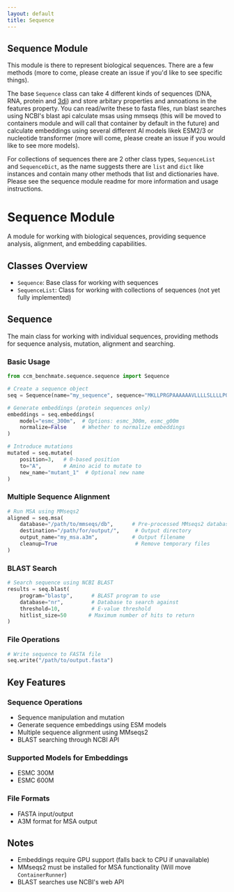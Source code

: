 ```yaml
---
layout: default
title: Sequence
---
```


## Sequence Module

This module is there to represent biological sequences. There are a few methods (more to come, please create an issue if you'd like to see specific things). 

The base `Sequence` class can take 4 different kinds of sequences (DNA, RNA, protein and [3di](https://github.com/steineggerlab/foldseek)) and store arbitary properties and annoations in the features property. You can read/write these to fasta files, run blast searches using NCBI's blast api calculate msas using mmseqs (this will be moved to containers module and will call that container by default in the future) and calculate embeddings using several different AI models likek ESM2/3 or nucleotide transformer (more will come, please create an issue if you would like to see more models). 

For collections of sequences there are 2 other class types, `SequenceList` and `SequenceDict`, as the name suggests there are `list` and `dict`  like instances and contain many other methods that list and dictionaries have. Please see the sequence module readme for more information and usage instructions. 


# Sequence Module

A module for working with biological sequences, providing sequence analysis, alignment, and embedding capabilities.

## Classes Overview

- `Sequence`: Base class for working with sequences
- `SequenceList`: Class for working with collections of sequences (not yet fully implemented)

## Sequence

The main class for working with individual sequences, providing methods for sequence analysis, mutation, 
alignment and searching.

### Basic Usage

```python
from ccm_benchmate.sequence.sequence import Sequence

# Create a sequence object
seq = Sequence(name="my_sequence", sequence="MKLLPRGPAAAAAAVLLLLSLLLLPQVQA")

# Generate embeddings (protein sequences only)
embeddings = seq.embeddings(
    model="esmc_300m",  # Options: esmc_300m, esmc_g00m
    normalize=False     # Whether to normalize embeddings
)

# Introduce mutations
mutated = seq.mutate(
    position=3,   # 0-based position 
    to="A",       # Amino acid to mutate to
    new_name="mutant_1"  # Optional new name
)
```

### Multiple Sequence Alignment

```python
# Run MSA using MMseqs2
aligned = seq.msa(
    database="/path/to/mmseqs/db",      # Pre-processed MMseqs2 database
    destination="/path/for/output/",     # Output directory
    output_name="my_msa.a3m",           # Output filename
    cleanup=True                         # Remove temporary files
)
```

### BLAST Search

```python
# Search sequence using NCBI BLAST
results = seq.blast(
    program="blastp",      # BLAST program to use
    database="nr",         # Database to search against  
    threshold=10,          # E-value threshold
    hitlist_size=50       # Maximum number of hits to return
)
```

### File Operations

```python
# Write sequence to FASTA file
seq.write("/path/to/output.fasta")
```

## Key Features

### Sequence Operations
- Sequence manipulation and mutation
- Generate sequence embeddings using ESM models
- Multiple sequence alignment using MMseqs2
- BLAST searching through NCBI API

### Supported Models for Embeddings
- ESMC 300M
- ESMC 600M

### File Formats
- FASTA input/output
- A3M format for MSA output

## Notes

- Embeddings require GPU support (falls back to CPU if unavailable)
- MMseqs2 must be installed for MSA functionality (Will move `ContainerRunner`)
- BLAST searches use NCBI's web API


